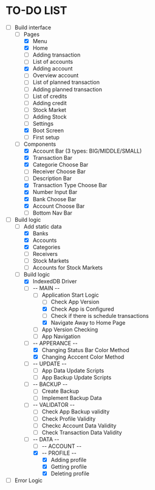 # TO-DO LIST
- [ ] Build interface
    - [ ] Pages
        - [x] Menu
        - [x] Home 
        - [ ] Adding transaction 
        - [ ] List of accounts 
        - [x] Adding account 
        - [ ] Overview account 
        - [ ] List of planned transaction 
        - [ ] Adding planned transaction
        - [ ] List of credits
        - [ ] Adding credit
        - [ ] Stock Market 
        - [ ] Adding Stock
        - [ ] Settings
        - [x] Boot Screen
        - [ ] First setup
    - [ ] Components
        - [x] Account Bar (3 types: BIG/MIDDLE/SMALL)
        - [x] Transaction Bar
        - [x] Categorie Choose Bar
        - [ ] Receiver Choose Bar
        - [ ] Description Bar
        - [x] Transaction Type Choose Bar
        - [x] Number Input Bar
        - [x] Bank Choose Bar
        - [x] Account Choose Bar
        - [ ] Bottom Nav Bar
- [ ] Build logic
    - [ ] Add static data
        - [x] Banks
        - [x] Accounts
        - [x] Categories
        - [ ] Receivers
        - [ ] Stock Markets
        - [ ] Accounts for Stock Markets
    - [ ] Build logic
        - [x] IndexedDB Driver
        - [ ] -- MAIN --
            - [ ] Application Start Logic
                - [ ] Check App Version
                - [x] Check App is Configured
                - [ ] Check if there is schedule transactions
                - [x] Navigate Away to Home Page
            - [ ] App Version Checking
            - [ ] App Navigation
        - [ ] -- APPERANCE --
            - [x] Changing Status Bar Color Method
            - [x] Changing Acccent Color Method
        - [ ] -- UPDATE --
            - [ ] App Data Update Scripts
            - [ ] App Backup Update Scripts
        - [ ] -- BACKUP --
            - [ ] Create Backup
            - [ ] Implement Backup Data
        - [ ] -- VALIDATOR --
            - [ ] Check App Backup validity
            - [ ] Check Profile Validity
            - [ ] Checkc Account Data Validity
            - [ ] Check Transaction Data Validity
        - [ ] -- DATA --
            - [ ] -- ACCOUNT --
            - [x] -- PROFILE --
                - [x] Adding profile
                - [x] Getting profile
                - [x] Deleting profile
- [ ] Error Logic
